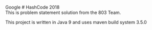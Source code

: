 Google # HashCode 2018  
This is problem statement solution from the 803 Team.

This project is written in Java 9 and uses maven build system 3.5.0
